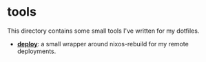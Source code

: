 # tools
This directory contains some small tools I've written for my dotfiles.

- **[deploy](./deploy)**: a small wrapper around nixos-rebuild for my remote deployments.
